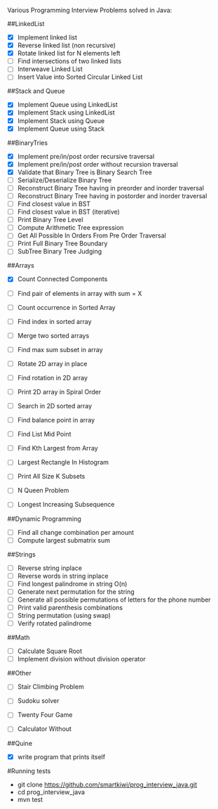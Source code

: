 Various Programming Interview Problems solved in Java:

##LinkedList
 * [x] Implement linked list
 * [x] Reverse linked list (non recursive)
 * [x] Rotate linked list for N elements left
 * [ ] Find intersections of two linked lists
 * [ ] Interweave Linked List
 * [ ] Insert Value into Sorted Circular Linked List

##Stack and Queue
 * [x] Implement Queue using LinkedList
 * [x] Implement Stack using LinkedList
 * [x] Implement Stack using Queue
 * [x] Implement Queue using Stack

##BinaryTries
 * [x] Implement pre/in/post order recursive traversal
 * [x] Implement pre/in/post order without recursion traversal
 * [x] Validate that Binary Tree is Binary Search Tree
 * [ ] Serialize/Deserialize Binary Tree
 * [ ] Reconstruct Binary Tree having in preorder and inorder traversal
 * [ ] Reconstruct Binary Tree having in postorder and inorder traversal
 * [ ] Find closest value in BST
 * [ ] Find closest value in BST (iterative)
 * [ ] Print Binary Tree Level
 * [ ] Compute Arithmetic Tree expression
 * [ ] Get All Possible In Orders From Pre Order Traversal
 * [ ] Print Full Binary Tree Boundary
 * [ ] SubTree Binary Tree Judging

##Arrays
 * [x] Count Connected Components
 * [ ] Find pair of elements in array with sum = X
 * [ ] Count occurrence in Sorted Array
 * [ ] Find index in sorted array
 * [ ] Merge two sorted arrays
 * [ ] Find max sum subset in array
 * [ ] Rotate 2D array in place
 * [ ] Find rotation in 2D array
 * [ ] Print 2D array in Spiral Order
 * [ ] Search in 2D sorted array
 * [ ] Find balance point in array
 * [ ] Find List Mid Point
 * [ ] Find Kth Largest from Array
 * [ ] Largest Rectangle In Histogram
 * [ ] Print All Size K Subsets
 * [ ] N Queen Problem
 * [ ] Longest Increasing Subsequence


##Dynamic Programming
 * [ ] Find all change combination per amount
 * [ ] Compute largest submatrix sum

##Strings
 * [ ] Reverse string inplace
 * [ ] Reverse words in string inplace
 * [ ] Find longest palindrome in string O(n)
 * [ ] Generate next permutation for the string
 * [ ] Generate all possible permutations of letters for the phone number
 * [ ] Print valid parenthesis combinations
 * [ ] String permutation (using swap)
 * [ ] Verify rotated palindrome

##Math
 * [ ] Calculate Square Root
 * [ ] Implement division without division operator

##Other
 * [ ] Stair Climbing Problem
 * [ ] Sudoku solver
 * [ ] Twenty Four Game
 * [ ] Calculator Without


##Quine
 * [x] write program that prints itself

#Running tests
 * git clone https://github.com/smartkiwi/prog_interview_java.git
 * cd prog_interview_java
 * mvn test

